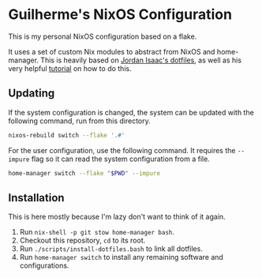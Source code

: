 # Guilherme's NixOS Configuration

This is my personal NixOS configuration based on a flake.


It uses a set of custom Nix modules to abstract from NixOS and home-manager.
This is heavily based on [Jordan Isaac's dotfiles](https://github.com/jordanisaacs/dotfiles), as well as his very helpful [tutorial](https://jdisaacs.com/blog/nixos-config/) on how to do this.

## Updating

If the system configuration is changed, the system can be updated with the following command, run from this directory.

```sh
nixos-rebuild switch --flake '.#'
```

For the user configuration, use the following command.
It requires the `--impure` flag so it can read the system configuration from a file.

```sh
home-manager switch --flake "$PWD" --impure
```

## Installation

This is here mostly because I'm lazy don't want to think of it again.

1. Run `nix-shell -p git stow home-manager bash`.
2. Checkout this repository, `cd` to its root.
3. Run `./scripts/install-dotfiles.bash` to link all dotfiles.
4. Run `home-manager switch` to install any remaining software and configurations.

